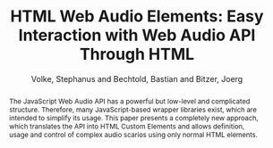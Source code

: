 --- 
title: "HTML Web Audio Elements: Easy Interaction with Web Audio API Through HTML" 
abstract: "The JavaScript Web Audio API has a powerful but low-level and complicated structure. Therefore, many JavaScript-based wrapper libraries exist, which are intended to simplify its usage. This paper presents a completely new approach, which translates the API into HTML Custom Elements and allows definition, usage and control of complex audio scarios using only normal HTML elements." 
address: "London" 
author: "Volke, Stephanus and Bechtold, Bastian and Bitzer, Joerg"
webAuthor: "Stephanus Volke, Bastian Bechtold, Joerg Bitzer" 
booktitle: "Proceedings of the International Web Audio Conference" 
editor: "Thalmann, Florian and Ewert, Sebastian" 
month: "Proceedings of the International Web Audio Conference"
pages: "" 
publisher: "Queen Mary University of London" 
series: "WAC '17"
track: "Demo"  
year: "2017" 
id: "2017_EA_44" 
tags: year2017
media: undefined 
pdflink: undefined
ISSN: 2663-5844
---